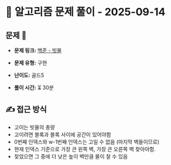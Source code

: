 # 📝 알고리즘 문제 풀이 - 2025-09-14

## 문제 📖

- **문제 링크:** [백준 - 빗물](https://www.acmicpc.net/problem/14719)

- **문제 유형:** 구현

- **난이도:** 골드5

- **풀이 시간:** ⏳ 30분

## ✍ 접근 방식

- 고이는 빗물의 총량
- 고이려면 블록과 블록 사이에 공간이 있어야함
- 0번째 인덱스와 w-1번째 인덱스는 고일 수 없음 (마지막 벽들이므로)
- 현재 인덱스 기준으로 가장 큰 왼쪽 벽, 가장 큰 오른쪽 벽 찾아야함.
- 찾았으면 그 중에 더 낮은 높이 벽만큼 물이 찰 수 있음
